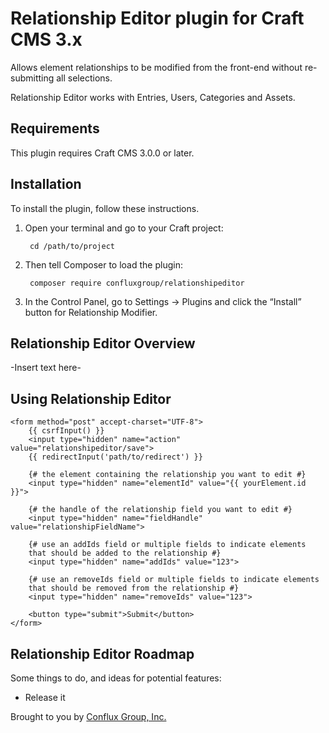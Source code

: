 # Relationship Editor plugin for Craft CMS 3.x

Allows element relationships to be modified from the front-end without re-submitting all selections.

Relationship Editor works with Entries, Users, Categories and Assets.

## Requirements

This plugin requires Craft CMS 3.0.0 or later.

## Installation

To install the plugin, follow these instructions.

1. Open your terminal and go to your Craft project:

        cd /path/to/project

2. Then tell Composer to load the plugin:

        composer require confluxgroup/relationshipeditor

3. In the Control Panel, go to Settings → Plugins and click the “Install” button for Relationship Modifier.

## Relationship Editor Overview

-Insert text here-

## Using Relationship Editor

```twig
<form method="post" accept-charset="UTF-8">
    {{ csrfInput() }}
    <input type="hidden" name="action" value="relationshipeditor/save">
    {{ redirectInput('path/to/redirect') }}
    
    {# the element containing the relationship you want to edit #}
    <input type="hidden" name="elementId" value="{{ yourElement.id }}">
    
    {# the handle of the relationship field you want to edit #}
    <input type="hidden" name="fieldHandle" value="relationshipFieldName">

    {# use an addIds field or multiple fields to indicate elements
    that should be added to the relationship #}
    <input type="hidden" name="addIds" value="123">
    
    {# use an removeIds field or multiple fields to indicate elements
    that should be removed from the relationship #}
    <input type="hidden" name="removeIds" value="123">

    <button type="submit">Submit</button>
</form>
```

## Relationship Editor Roadmap

Some things to do, and ideas for potential features:

* Release it

Brought to you by [Conflux Group, Inc.](https://confluxgroup.com)
